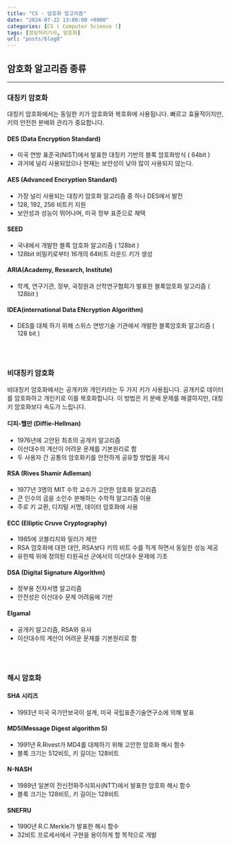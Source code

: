 ```yaml
---
title: "CS - 암호화 알고리즘"
date: "2024-07-22 13:00:00 +0900"
categories: [CS ( Computer Science )]
tags: [정보처리기사, 암호화]
url: "posts/blog8"
---
```


## 암호화 알고리즘 종류 
<hr>

### 대칭키 암호화
대칭키 암호화에서는 동일한 키가 암호화와 복호화에 사용됩니다. 빠르고 효율적이지만, 키의 안전한 분배와 관리가 중요합니다.

#### DES (Data Encryption Standard)
- 미국 연방 표준국(NIST)에서 발표한 대칭키 기반의 블록 암호화방식 ( 64bit )
- 과거에 널리 사용되었으나 현재는 보안성이 낮아 많이 사용되지 않는다.

#### AES (Advanced Encryption Standard)
- 가장 널리 사용되는 대칭키 암호화 알고리즘 중 하나 DES에서 발전
- 128, 192, 256 비트키 지원
- 보안성과 성능이 뛰어나며, 미국 정부 표준으로 채택

#### SEED
- 국내에서 개발한 블록 암호화 알고리즘 ( 128bit )
- 128bit 비밀키로부터 16개의 64비트 라운드 키가 생성

#### ARIA(Academy, Research, Institute)
- 학계, 연구기관, 정부, 국정원과 산학연구협회가 발표한 블록암호화 알고리즘 ( 128bit )

#### IDEA(international Data ENcryption Algorithm)
- DES를 대체 하기 위해 스위스 연방기술 기관에서 개발한 블록암호화 알고리즘 ( 128 bit )

<br><br>

### 비대칭키 암호화
비대칭키 암호화에서는 공개키와 개인키라는 두 가지 키가 사용됩니다. 공개키로 데이터를 암호화하고 개인키로 이를 복호화합니다.
이 방법은 키 분배 문제를 해결하지만, 대칭키 암호화보다 속도가 느립니다.

#### 디피-헬만 (Diffie-Hellman)
- 1976년에 고안된 최초의 공개키 알고리즘
- 이산대수의 계산이 어려운 문제를 기본원리로 함
- 두 사용자 간 공통의 암호화키를 안전하게 공유할 방법을 제시

#### RSA (Rives Shamir Adleman)
- 1977년 3명의 MIT 수학 교수가 고안한 암호화 알고리즘
- 큰 인수의 곱을 소인수 분해하는 수학적 알고리즘 이용
- 주로 키 교환, 디지털 서명, 데이터 암호화에 사용

#### ECC (Elliptic Cruve Cryptography)
- 1985에 코블리치와 밀러가 제안
- RSA 암호화에 대한 대안, RSA보다 키의 비트 수를 적게 하면서 동일한 성능 제공
- 유한체 위에 정의된 타원곡선 군에서의 이산대수 문제에 기초
 
#### DSA (Digital Signature Algorithm)
- 정부용 전자서명 알고리즘
- 안전성은 이산대수 문제 어려움에 기반

#### Elgamal
- 공개키 알고리즘, RSA와 유사
- 이산대수의 계산이 어려운 문제를 기본원리로 함

<br><br>

### 해시 암호화

#### SHA 시리즈
- 1993년 미국 국가안보국이 설계, 미국 국립표준기술연구소에 의해 발표

#### MD5(Message Digest algorithm 5)
- 1991년 R.Rivest가 MD4를 대체하기 위해 고안한 암호화 해시 함수
- 블록 크기는 512비트, 키 길이는 128비트

#### N-NASH
- 1989년 일본의 전신전화주식회사(NTT)에서 발표한 암호화 해시 함수
- 블록 크기는 128비트, 키 길이는 128비트

#### SNEFRU
- 1990년 R.C.Merkle가 발표한 해시 함수
- 32비트 프로세서에서 구현을 용이하게 할 목적으로 개발